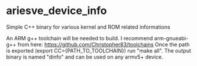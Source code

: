 ariesve_device_info
===================

Simple C++ binary for various kernel and ROM related informations


An ARM g++ toolchain will be needed to build. I recommend arm-gnueabi-g++ from here: https://github.com/Christopher83/toolchains
Once the path is exported (export CC={PATH_TO_TOOLCHAIN}) run "make all".
The output binary is named "dinfo" and can be used on any armv5+ device.
